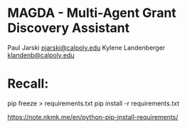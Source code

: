 # MAGDA - Multi-Agent Grant Discovery Assistant
Paul Jarski             pjarski@calpoly.edu
Kylene Landenberger     klandenb@calpoly.edu





# Recall:
pip freeze > requirements.txt
pip install -r requirements.txt

https://note.nkmk.me/en/python-pip-install-requirements/